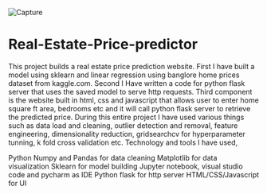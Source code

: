 ![Capture](https://user-images.githubusercontent.com/109515403/185869824-3ab4f2d4-a754-42fa-a9c5-5496e726fe4b.JPG)















# Real-Estate-Price-predictor
This project builds a real estate price prediction website.
First I have built a model using sklearn and linear regression using banglore home prices dataset from kaggle.com.
Second I Have written a code for python flask server that uses the saved model to serve http requests.
Third component is the website built in html, css and javascript that allows user to enter home square ft area, bedrooms etc and it will call python flask server to retrieve the predicted price. 
During this entire project I have used various things such as data load and cleaning, outlier detection and removal, feature engineering, dimensionality reduction, gridsearchcv for hyperparameter tunning, k fold cross validation etc. 
Technology and tools I have used,

Python
Numpy and Pandas for data cleaning
Matplotlib for data visualization
Sklearn for model building
Jupyter notebook, visual studio code and pycharm as IDE
Python flask for http server
HTML/CSS/Javascript for UI
